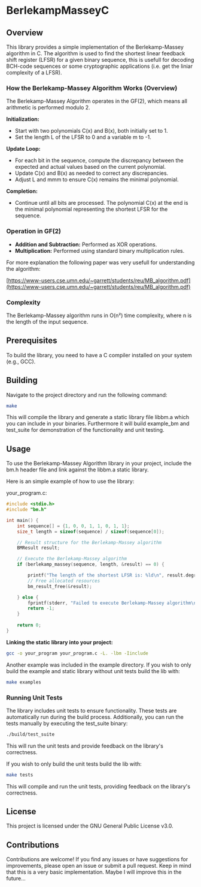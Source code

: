 # BerlekampMasseyC

## Overview

This library provides a simple implementation of the Berlekamp-Massey algorithm in C. The algorithm is used to find the shortest linear feedback shift register (LFSR) for a given binary sequence, this is usefull for decoding BCH-code sequences or some cryptographic applications (i.e. get the liniar complexity of a LFSR).

### How the Berlekamp-Massey Algorithm Works (Overview)
The Berlekamp-Massey Algorithm operates in the GF(2), which means all arithmetic is performed modulo 2.

**Initialization:**

*   Start with two polynomials C(x) and B(x), both initially set to 1.
*   Set the length L of the LFSR to 0 and a variable m to -1.

**Update Loop:**

*   For each bit in the sequence, compute the discrepancy between the expected and actual values based on the current polynomial.
*   Update C(x) and B(x) as needed to correct any discrepancies.
*   Adjust L and mmm to ensure C(x) remains the minimal polynomial.

**Completion:**

*   Continue until all bits are processed. The polynomial C(x) at the end is the minimal polynomial representing the shortest LFSR for the sequence.

### Operation in GF(2)

*   **Addition and Subtraction:** Performed as XOR operations.
*   **Multiplication:** Performed using standard binary multiplication rules.

For more explanation the following paper was very usefull for understanding the algorithm:

[https://www-users.cse.umn.edu/~garrett/students/reu/MB_algorithm.pdf](https://www-users.cse.umn.edu/~garrett/students/reu/MB_algorithm.pdf)

### Complexity

The Berlekamp-Massey algorithm runs in O(n²) time complexity, where n is the length of the input sequence.

## Prerequisites

To build the library, you need to have a C compiler installed on your system (e.g., GCC).

## Building

Navigate to the project directory and run the following command:

```bash
make
```
This will compile the library and generate a static library file libbm.a which you can include in your binaries. Furthermore it will build example_bm and test_suite for demonstration of the functionality and unit testing.

## Usage

To use the Berlekamp-Massey Algorithm library in your project, include the bm.h header file and link against the libbm.a static library.

Here is an simple example of how to use the library:

your_program.c:
```C
#include <stdio.h>
#include "bm.h"

int main() {
	int sequence[] = {1, 0, 0, 1, 1, 0, 1, 1};
	size_t length = sizeof(sequence) / sizeof(sequence[0]);

	// Result structure for the Berlekamp-Massey algorithm
	BMResult result;

	// Execute the Berlekamp-Massey algorithm
	if (berlekamp_massey(sequence, length, &result) == 0) {

        printf("The length of the shortest LFSR is: %ld\n", result.degree);
		// Free allocated resources
		bm_result_free(&result);

	} else {
		fprintf(stderr, "Failed to execute Berlekamp-Massey algorithm\n");
        return -1;
    }
    
    return 0;
}
```

**Linking the static library into your project:**
```bash
gcc -o your_program your_program.c -L. -lbm -Iinclude
```
Another example was included in the example directory.
If you wish to only build the example and static library without unit tests build the lib with:
```bash
make examples
```

### Running Unit Tests

The library includes unit tests to ensure functionality. These tests are automatically run during the build process. Additionally, you can run the tests manually by executing the test_suite binary:

```bash
./build/test_suite
```
This will run the unit tests and provide feedback on the library's correctness.

If you wish to only build the unit tests build the lib with:
```bash
make tests
```
This will compile and run the unit tests, providing feedback on the library's correctness.

## License
This project is licensed under the GNU General Public License v3.0.

## Contributions
Contributions are welcome! If you find any issues or have suggestions for improvements, please open an issue or submit a pull request. Keep in mind that this is a very basic implementation. Maybe I will improve this in the future...
